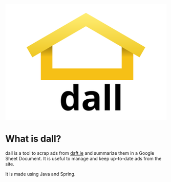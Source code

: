 <p align="center">
  <img src="img/dall-export.svg" alt="dall's logo"/>
</p>

# What is dall?
dall is a tool to scrap ads from [daft.ie](https://daft.ie/) and summarize them in a Google Sheet Document. It is useful to manage and keep up-to-date ads from the site.

It is made using Java and Spring.